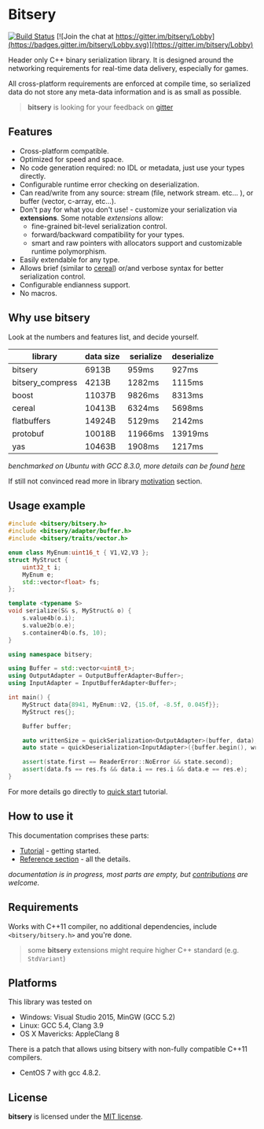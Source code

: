# Bitsery

[![Build Status](https://travis-ci.org/fraillt/bitsery.svg?branch=master)](https://travis-ci.org/fraillt/bitsery)
[![Join the chat at https://gitter.im/bitsery/Lobby](https://badges.gitter.im/bitsery/Lobby.svg)](https://gitter.im/bitsery/Lobby)

Header only C++ binary serialization library.
It is designed around the networking requirements for real-time data delivery, especially for games.

All cross-platform requirements are enforced at compile time, so serialized data do not store any meta-data information and is as small as possible.

> **bitsery** is looking for your feedback on [gitter](https://gitter.im/bitsery/Lobby)

## Features

* Cross-platform compatible.
* Optimized for speed and space.
* No code generation required: no IDL or metadata, just use your types directly.
* Configurable runtime error checking on deserialization.
* Can read/write from any source: stream (file, network stream. etc... ), or buffer (vector, c-array, etc...).
* Don't pay for what you don't use! - customize your serialization via **extensions**. Some notable *extensions* allow:
  * fine-grained bit-level serialization control.
  * forward/backward compatibility for your types.
  * smart and raw pointers with allocators support and customizable runtime polymorphism.
* Easily extendable for any type.
* Allows brief (similar to [cereal](https://uscilab.github.io/cereal/)) or/and verbose syntax for better serialization control.
* Configurable endianness support.
* No macros.

## Why use bitsery

Look at the numbers and features list, and decide yourself.

| library          | data size | serialize | deserialize |
| ---------------- | --------- | --------- | ----------- |
| bitsery          | 6913B     | 959ms     | 927ms       |
| bitsery_compress | 4213B     | 1282ms    | 1115ms      |
| boost            | 11037B    | 9826ms    | 8313ms      |
| cereal           | 10413B    | 6324ms    | 5698ms      |
| flatbuffers      | 14924B    | 5129ms    | 2142ms      |
| protobuf         | 10018B    | 11966ms   | 13919ms     |
| yas              | 10463B    | 1908ms    | 1217ms      |

*benchmarked on Ubuntu with GCC 8.3.0, more details can be found [here](https://github.com/fraillt/cpp_serializers_benchmark.git)*

If still not convinced read more in library [motivation](doc/design/README.md) section.

## Usage example
```cpp
#include <bitsery/bitsery.h>
#include <bitsery/adapter/buffer.h>
#include <bitsery/traits/vector.h>

enum class MyEnum:uint16_t { V1,V2,V3 };
struct MyStruct {
    uint32_t i;
    MyEnum e;
    std::vector<float> fs;
};

template <typename S>
void serialize(S& s, MyStruct& o) {
    s.value4b(o.i);
    s.value2b(o.e);
    s.container4b(o.fs, 10);
}

using namespace bitsery;

using Buffer = std::vector<uint8_t>;
using OutputAdapter = OutputBufferAdapter<Buffer>;
using InputAdapter = InputBufferAdapter<Buffer>;

int main() {
    MyStruct data{8941, MyEnum::V2, {15.0f, -8.5f, 0.045f}};
    MyStruct res{};

    Buffer buffer;

    auto writtenSize = quickSerialization<OutputAdapter>(buffer, data);
    auto state = quickDeserialization<InputAdapter>({buffer.begin(), writtenSize}, res);

    assert(state.first == ReaderError::NoError && state.second);
    assert(data.fs == res.fs && data.i == res.i && data.e == res.e);
}
```
For more details go directly to [quick start](doc/tutorial/hello_world.md) tutorial.

## How to use it
This documentation comprises these parts:
* [Tutorial](doc/tutorial/README.md) - getting started.
* [Reference section](doc/README.md) - all the details.

*documentation is in progress, most parts are empty, but [contributions](CONTRIBUTING.md) are welcome.*

## Requirements

Works with C++11 compiler, no additional dependencies, include `<bitsery/bitsery.h>` and you're done.

> some **bitsery** extensions might require higher C++ standard (e.g. `StdVariant`)

## Platforms

This library was tested on
* Windows: Visual Studio 2015, MinGW (GCC 5.2)
* Linux: GCC 5.4, Clang 3.9
* OS X Mavericks: AppleClang 8

There is a patch that allows using bitsery with non-fully compatible C++11 compilers.
* CentOS 7 with gcc 4.8.2.

## License

**bitsery** is licensed under the [MIT license](LICENSE).
